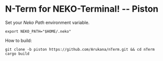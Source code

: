 # N-Term for NEKO-Terminal! -- Piston

Set your *Neko Path* environment variable.
```shell
export NEKO_PATH="$HOME/.neko"
```

How to build:
```shell
git clone -b piston https://github.com/Arukana/nTerm.git && cd nTerm
cargo build
```
